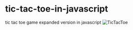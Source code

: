 # tic-tac-toe-in-javascript
tic tac toe game expanded version in javascript
![TicTacToe](Tic%20Tac%20Toe.gif)
